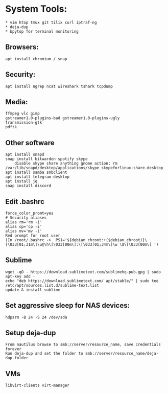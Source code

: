 

# System Tools:
	* vim htop tmux git tilix curl iptraf-ng 
	* deja-dup
	* bpytop for terminal monitoring
	
## Browsers:
	apt install chromium / snap 

## Security:
	apt install ngrep ncat wireshark tshark tcpdump
		
## Media:
	ffmpeg vlc gimp 
	gstreamer1.0-plugins-bad gstreamer1.0-plugins-ugly
	transmission-gtk
	pdftk 

## Other software
	apt install snapd
	snap install bitwarden spotify skype
		disable skype share anything gnome action: rm /var/lib/snapd/desktop/applications/skype_skypeforlinux-share.desktop
	apt install samba smbclient 	
	apt install telegram-desktop
	apt install jq 
	snap install discord 

## Edit .bashrc
	force_color_promt=yes
	# Security aliases 
	alias rm='rm -i'
	alias cp='cp -i'
	alias mv='mv -i'		
 	Red prompt for root user
  	(In /root/.bashrc ->  PS1='${debian_chroot:+($debian_chroot)}\[\033[01;31m\]\u@\h\[\033[00m\]:\[\033[01;34m\]\w \$\[\033[00m\] ')

## Sublime
	wget -qO - https://download.sublimetext.com/sublimehq-pub.gpg | sudo apt-key add -
	echo "deb https://download.sublimetext.com/ apt/stable/" | sudo tee /etc/apt/sources.list.d/sublime-text.list
	update & install sublime

## Set aggressive sleep for NAS devices:
	hdparm -B 24 -S 24 /dev/sda

## Setup deja-dup
	From nautilus browse to smb://server/resource_name, save credentials forever
	Run deja-dup and set the folder to smb://server/resource_name/deja-dup-folder

## VMs
	libvirt-clients virt-manager
	
